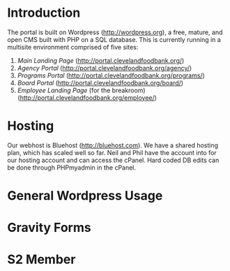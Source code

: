Introduction
====================
The portal is built on Wordpress (http://wordpress.org), a free, mature, and open CMS built with PHP on a SQL database. This is currently running in a multisite environment comprised of five sites:

1. *Main Landing Page* (http://portal.clevelandfoodbank.org/)
2. *Agency Portal* (http://portal.clevelandfoodbank.org/agency/)
3. *Programs Portal* (http://portal.clevelandfoodbank.org/programs/)
4. *Board Portal* (http://portal.clevelandfoodbank.org/board/)
5. *Employee Landing Page* (for the breakroom) (http://portal.clevelandfoodbank.org/employee/)

Hosting
=========================
Our webhost is Bluehost (http://bluehost.com). We have a shared hosting plan, which has scaled well so far. Neil and Phil have the account into for our hosting account and can access the cPanel. Hard coded DB edits can be done through PHPmyadmin in the cPanel.


General Wordpress Usage
=========================

Gravity Forms
=========================

S2 Member
=========================
